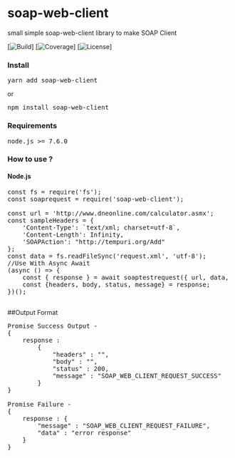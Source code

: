 # soap-web-client
small simple soap-web-client library to make SOAP Client

[![Build](https://img.shields.io/badge/build-passing-green)]
[![Coverage](https://img.shields.io/badge/Code%20Coverage-93.75%25-green)]
[![License](https://img.shields.io/github/license/yogeshjoshi/soap-web-client)]

<h3>Install</h3>
<pre>yarn add soap-web-client</pre> 
or
<pre>npm install soap-web-client</pre>

<h3>Requirements</h3>
<pre>node.js >= 7.6.0</pre>

<h3>How to use ?</h3>

<h4>Node.js</h4>

<pre>
const fs = require('fs');
const soaprequest = require('soap-web-client');

const url = 'http://www.dneonline.com/calculator.asmx';
const sampleHeaders = {
    'Content-Type': `text/xml; charset=utf-8`,
    'Content-Length': Infinity,
    'SOAPAction': "http://tempuri.org/Add"
};
const data = fs.readFileSync('request.xml', 'utf-8');
//Use With Async Await
(async () => {
    const { response } = await soaptestrequest({ url, data, headers : sampleHeaders});
    const {headers, body, status, message} = response;
})();

</pre>
##Output Format

<pre>
Promise Success Output - 
{
    response : 
        {
            "headers" : "",
            "body" : "",
            "status" : 200,
            "message" : "SOAP_WEB_CLIENT_REQUEST_SUCCESS"
        }
}

Promise Failure -
{
    response : {
        "message" : "SOAP_WEB_CLIENT_REQUEST_FAILURE",
        "data" : "error response"
    }
}
</pre>


